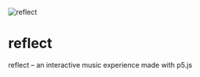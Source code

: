 ![reflect](https://timrodenbroeker.github.io/reflect/preview.gif)

# reflect
reflect – an interactive music experience made with p5.js
